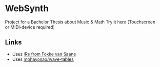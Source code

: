 # WebSynth

Project for a Bachelor Thesis about Music & Math
Try it [here](https://ljans.github.io/WebSynth/src/) (Touchscreen or MIDI-device required)

## Links

* Uses [IRs from Fokke van Saane](https://fokkie.home.xs4all.nl/IR.htm)
* Uses [mohayonao/wave-tables](https://github.com/mohayonao/wave-tables)
